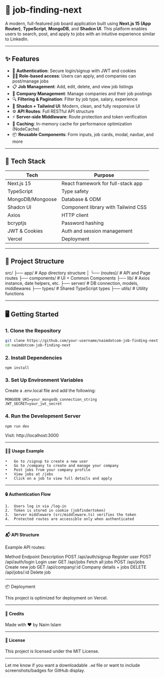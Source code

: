 # 💼 job-finding-next

A modern, full-featured job board application built using **Next.js 15 (App Router)**, **TypeScript**, **MongoDB**, and **Shadcn UI**. This platform enables users to search, post, and apply to jobs with an intuitive experience similar to LinkedIn.

---

## ✨ Features

- 🔐 **Authentication**: Secure login/signup with JWT and cookies
- 🧑‍💼 **Role-based access**: Users can apply, and companies can post/manage jobs
- 📋 **Job Management**: Add, edit, delete, and view job listings
- 🏢 **Company Management**: Manage companies and their job postings
- 🔍 **Filtering & Pagination**: Filter by job type, salary, experience
- 🧭 **Shadcn + Tailwind UI**: Modern, clean, and fully responsive UI
- ⚙️ **API Routes**: Full RESTful API structure
- ⚡ **Server-side Middleware**: Route protection and token verification
- 🔁 **Caching**: In-memory cache for performance optimization (NodeCache)
- 📦 **Reusable Components**: Form inputs, job cards, modal, navbar, and more

---

## 🚀 Tech Stack

| Tech             | Purpose                             |
| ---------------- | ----------------------------------- |
| Next.js 15       | React framework for full-stack app  |
| TypeScript       | Type safety                         |
| MongoDB/Mongoose | Database & ODM                      |
| Shadcn UI        | Component library with Tailwind CSS |
| Axios            | HTTP client                         |
| bcryptjs         | Password hashing                    |
| JWT & Cookies    | Auth and session management         |
| Vercel           | Deployment                          |

---

## 🧪 Project Structure

src/
├── app/ # App directory structure
│ └── (routes)/ # API and Page routes
├── components/ # UI + Common Components
├── lib/ # Axios instance, date helpers, etc.
├── server/ # DB connection, models, middlewares
├── types/ # Shared TypeScript types
├── utils/ # Utility functions

---

## 🖥️ Getting Started

### 1. Clone the Repository

```bash
git clone https://github.com/your-username/naimdotcom-job-finding-next.git
cd naimdotcom-job-finding-next
```

### 2. Install Dependencies

```
npm install
```

### 3. Set Up Environment Variables

Create a .env.local file and add the following:

```
MONGODB_URI=your_mongodb_connection_string
JWT_SECRET=your_jwt_secret
```

### 4. Run the Development Server

```
npm run dev
```

Visit: http://localhost:3000

---

#### 🧑‍💻 Usage Example

    •	Go to /signup to create a new user
    •	Go to /company to create and manage your company
    •	Post jobs from your company profile
    •	View jobs at /jobs
    •	Click on a job to view full details and apply

---

#### 🔒 Authentication Flow

    1.	Users log in via /log-in
    2.	Token is stored in cookie (jobfindertoken)
    3.	Server middleware (src/middleware.ts) verifies the token
    4.	Protected routes are accessible only when authenticated

---

#### 📬 API Structure

Example API routes:

Method Endpoint Description
POST /api/auth/signup Register user
POST /api/auth/login Login user
GET /api/jobs Fetch all jobs
POST /api/jobs Create new job
GET /api/company/:id Company details + jobs
DELETE /api/jobs/:id Delete job

---

📦 Deployment

This project is optimized for deployment on Vercel.

---

#### 🧠 Credits

Made with ❤️ by Naim Islam

---

#### 📄 License

This project is licensed under the MIT License.

---

Let me know if you want a downloadable `.md` file or want to include screenshots/badges for GitHub display.
